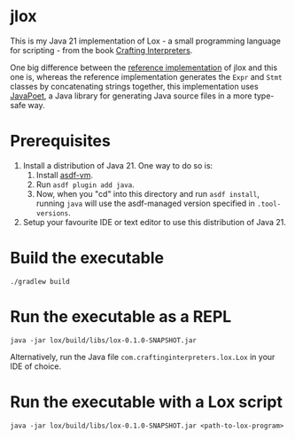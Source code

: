 # jlox

This is my Java 21 implementation of Lox - a small programming language for scripting -
from the book [Crafting Interpreters](https://www.craftinginterpreters.com/).

One big difference between the
[reference implementation](https://github.com/munificent/craftinginterpreters) of jlox
and this one is, whereas the reference implementation generates the `Expr` and `Stmt`
classes by concatenating strings together, this implementation uses
[JavaPoet](https://github.com/square/javapoet), a Java library for generating Java
source files in a more type-safe way.

# Prerequisites

1. Install a distribution of Java 21. One way to do so is:
   1. Install [asdf-vm](https://asdf-vm.com/).
   2. Run `asdf plugin add java`.
   3. Now, when you "cd" into this directory and run `asdf install`, running `java` will use the asdf-managed version specified in `.tool-versions`.
2. Setup your favourite IDE or text editor to use this distribution of Java 21.

# Build the executable

```
./gradlew build
```

# Run the executable as a REPL

```
java -jar lox/build/libs/lox-0.1.0-SNAPSHOT.jar
```

Alternatively, run the Java file `com.craftinginterpreters.lox.Lox` in your IDE of
choice.

# Run the executable with a Lox script

```
java -jar lox/build/libs/lox-0.1.0-SNAPSHOT.jar <path-to-lox-program>
```
